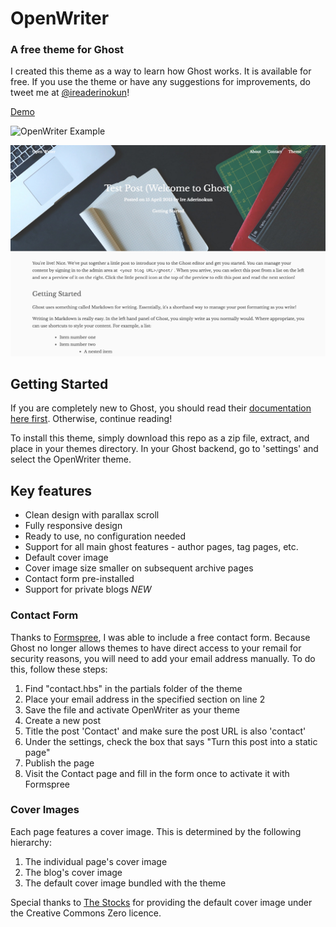 # OpenWriter
### A free theme for Ghost

I created this theme as a way to learn how Ghost works. It is available for free. If you use the theme or have any suggestions for improvements, do tweet me at [@ireaderinokun](https://twitter.com/ireaderinokun)!

[Demo](https://ireaderinokun.ghost.io)

![OpenWriter Example](screenshot1.png)

![OpenWriter Example](screenshot2.png)


## Getting Started

If you are completely new to Ghost, you should read their [documentation here first](https://github.com/tryghost/Ghost). Otherwise, continue reading!

To install this theme, simply download this repo as a zip file, extract, and place in your themes directory. In your Ghost backend, go to 'settings' and select the OpenWriter theme.


## Key features

- Clean design with parallax scroll
- Fully responsive design
- Ready to use, no configuration needed
- Support for all main ghost features - author pages, tag pages, etc.
- Default cover image
- Cover image size smaller on subsequent archive pages
- Contact form pre-installed
- Support for private blogs *NEW*


### Contact Form

Thanks to [Formspree](http://formspree.io), I was able to include a free contact form. Because Ghost no longer allows themes to have direct access to your remail for security reasons, you will need to add your email address manually. To do this, follow these steps:

1. Find "contact.hbs" in the partials folder of the theme
2. Place your email address in the specified section on line 2
3. Save the file and activate OpenWriter as your theme
4. Create a new post
5. Title the post 'Contact' and make sure the post URL is also 'contact'
6. Under the settings, check the box that says "Turn this post into a static page"
7. Publish the page
8. Visit the Contact page and fill in the form once to activate it with Formspree



### Cover Images

Each page features a cover image. This is determined by the following hierarchy:

1. The individual page's cover image
2. The blog's cover image
3. The default cover image bundled with the theme

Special thanks to [The Stocks](http://thestocks.im/) for providing the default cover image under the Creative Commons Zero licence.



